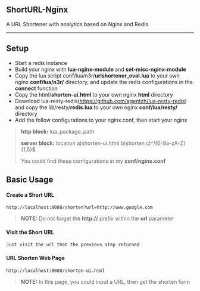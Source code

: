 
ShortURL-Nginx
----------

A URL Shortener with analytics based on Nginx and Redis

----------

Setup
---------

 - Start a redis instance
 - Build your nginx with **lua-nginx-module** and **set-misc-nginx-module**
 - Copy the lua script conf/lua/n3r/**urlshortener_eval.lua** to your own nginx **conf/lua/n3r/** directory, and update the redis configurations in the **connect** function
 - Copy the html/**shorten-ui.html** to your own nginx **html** directory
 - Download lua-resty-redis(https://github.com/agentzh/lua-resty-redis) and copy the lib/resty/**redis.lua** to your own nginx **conf/lua/resty/** directory
 - Add the follow configurations to your nginx.conf, then start your nginx
> **http block:** lua_package_path
>
> **server block:** location a)shorten-ui.html b)shorten c)^/[0-9a-zA-Z]{1,5}$
>
> You could find these configurations in my **conf/nginx.conf** 

Basic Usage
---------

#### <i class="icon-file"></i> Create a Short URL

    http://localhost:8088/shorten?url=http://www.google.com
> **NOTE:** Do not forget the **http://** prefix within the **url** parameter

#### <i class="icon-folder-open"></i> Visit the Short URL
    Just visit the url that the previous step returned

#### <i class="icon-pencil"></i> URL Shorten Web Page
    http://localhost:8088/shorten-ui.html
> **NOTE:** In this page, you could input a URL, then get the shorten form
